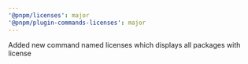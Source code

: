 ```yaml
---
'@pnpm/licenses': major
'@pnpm/plugin-commands-licenses': major
---
```


Added new command named licenses which displays all packages with license
